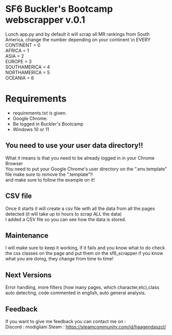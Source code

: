 # SF6 Buckler's Bootcamp webscrapper v.0.1
Lunch app.py and by default it will scrap all MR rankings from South America, change the number depending on your continent \n
EVERY CONTINENT = 0 <br />
AFRICA = 1 <br />
ASIA = 2 <br />
EUROPE = 3 <br />
SOUTHAMERICA = 4 <br />
NORTHAMERICA = 5 <br />
OCEANIA = 6 <br />

# Requirements
- requirements.txt is given.
- Google Chrome.
- Be logged in Buckler's Bootcamp
- Windows 10 or 11

## You need to use your user data directory!!
What it means is that you need to be already logged in in your Chrome Browser <br />
You need to put your Google Chrome's user directory  on the ".env.template" file make sure to remove the ".template"!! <br />
and make sure to follow the example on it!

## CSV file
Once it starts it will create a csv file with all the data from all the pages detected (it will take up to hours to scrap ALL the data) <br />
I added a CSV file so you can see how the data is stored.

## Maintenance
I will make sure to keep it working, if it fails and you know what to do check the css classes on the page and put them on the sf6_scrapper if you know what you are doing, they change from time to time!

## Next Versions
Error handling, more filters (how many pages, which character,etc),class auto detecting, code commented in english, auto general analysis.

## Feedback
If you want to give me feedback you can contact me on : <br />
Discord : modigliani
Steam : https://steamcommunity.com/id/haagendaszcl/

